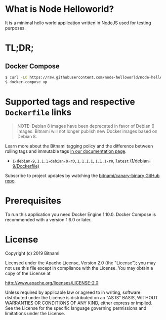 # What is Node Helloworld?

It is a minimal hello world application written in NodeJS used for testing purposes.

# TL;DR;

## Docker Compose

```bash
$ curl -LO https://raw.githubusercontent.com/node-helloworld/node-helloworld-docker/master/docker-compose.yml
$ docker-compose up
```

# Supported tags and respective `Dockerfile` links

> NOTE: Debian 8 images have been deprecated in favor of Debian 9 images. Bitnami will not longer publish new Docker images based on Debian 8.

Learn more about the Bitnami tagging policy and the difference between rolling tags and immutable tags [in our documentation page](https://docs.bitnami.com/containers/how-to/understand-rolling-tags-containers/).


* [`1-debian-9`, `1.1.1-debian-9-r0`, `1`, `1.1.1`, `1.1.1-r0`, `latest` (1/debian-9/Dockerfile)](https://github.com/bitnami/bitnami-docker-canary-binary/blob/1.1.1-debian-9-r0/1/debian-9/Dockerfile)

Subscribe to project updates by watching the [bitnami/canary-binary GitHub repo](https://github.com/bitnami/bitnami-docker-canary-binary).

# Prerequisites

To run this application you need Docker Engine 1.10.0. Docker Compose is recommended with a version 1.6.0 or later.

# License

Copyright (c) 2019 Bitnami

Licensed under the Apache License, Version 2.0 (the "License");
you may not use this file except in compliance with the License.
You may obtain a copy of the License at

  <http://www.apache.org/licenses/LICENSE-2.0>

Unless required by applicable law or agreed to in writing, software
distributed under the License is distributed on an "AS IS" BASIS,
WITHOUT WARRANTIES OR CONDITIONS OF ANY KIND, either express or implied.
See the License for the specific language governing permissions and
limitations under the License.
